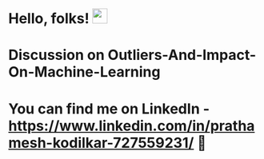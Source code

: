 # Hello, folks! <img src="https://raw.githubusercontent.com/MartinHeinz/MartinHeinz/master/wave.gif" width="30px">

# Discussion on Outliers-And-Impact-On-Machine-Learning

# You can find me on LinkedIn - https://www.linkedin.com/in/prathamesh-kodilkar-727559231/ :cowboy_hat_face:
